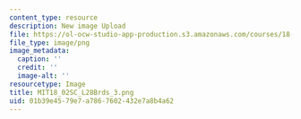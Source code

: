 ```yaml
---
content_type: resource
description: New image Upload
file: https://ol-ocw-studio-app-production.s3.amazonaws.com/courses/18-02sc-multivariable-calculus-fall-2010/01b39e4579e7a7867602432e7a8b4a62_MIT18_02SC_L28Brds_3.png
file_type: image/png
image_metadata:
  caption: ''
  credit: ''
  image-alt: ''
resourcetype: Image
title: MIT18_02SC_L28Brds_3.png
uid: 01b39e45-79e7-a786-7602-432e7a8b4a62
---
```

